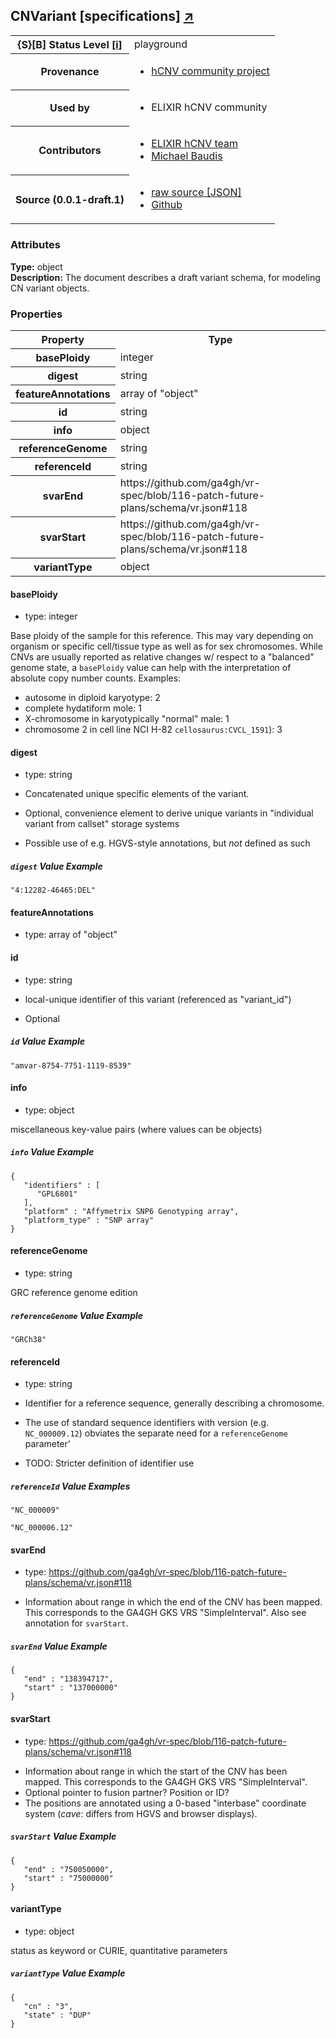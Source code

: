 
<div id="schema-header-title">
  <h2>CNVariant <span id="schema-header-title-project">[specifications] <a href="https://github.com/hcnv/specifications" target="_BLANK">&nearr;</a></span> </h2>
</div>

<table id="schema-header-table">
  <tr>
    <th>{S}[B] Status Level <a href="https://schemablocks.org/about/sb-status-levels.html">[i]</a></th>
    <td><div id="schema-header-status">playground</div></td>
  </tr>

  <tr>
    <th>Provenance</th>
    <td>
      <ul>
<li><a href="https://hcnv.github.io/schemas/specifications/">hCNV community project</a></li>
      </ul>
    </td>
  </tr>
  <tr>
    <th>Used by</th>
    <td>
      <ul>
<li>ELIXIR hCNV community</li>
      </ul>
    </td>
  </tr>

<!--more-->

  <tr>
    <th>Contributors</th>
    <td>
      <ul>
<li><a href="https://hcnv.github.io/categories/people.html">ELIXIR hCNV team</a></li>
<li><a href="https://orcid.org/0000-0002-9903-4248">Michael Baudis</a></li>
      </ul>
    </td>
  </tr>
  <tr>
    <th>Source (0.0.1-draft.1)</th>
    <td>
      <ul>
        <li><a href="current/CNVariant.json" target="_BLANK">raw source [JSON]</a></li>
        <li><a href="https://github.com/hcnv/specifications/blob/master/schemas/CNVariant.yaml" target="_BLANK">Github</a></li>
      </ul>
    </td>
  </tr>
</table>

<div id="schema-attributes-title">
  <h3>Attributes</h3>
</div>

  
__Type:__ object  
__Description:__ The document describes a draft variant schema, for modeling CN variant objects.

### Properties

<table id="schema-properties-table">
  <tr>
    <th>Property</th>
    <th>Type</th>
  </tr>
  <tr>
    <th>basePloidy</th>
    <td>integer</td>
  </tr>
  <tr>
    <th>digest</th>
    <td>string</td>
  </tr>
  <tr>
    <th>featureAnnotations</th>
    <td>array of "object"</td>
  </tr>
  <tr>
    <th>id</th>
    <td>string</td>
  </tr>
  <tr>
    <th>info</th>
    <td>object</td>
  </tr>
  <tr>
    <th>referenceGenome</th>
    <td>string</td>
  </tr>
  <tr>
    <th>referenceId</th>
    <td>string</td>
  </tr>
  <tr>
    <th>svarEnd</th>
    <td>https://github.com/ga4gh/vr-spec/blob/116-patch-future-plans/schema/vr.json#118</td>
  </tr>
  <tr>
    <th>svarStart</th>
    <td>https://github.com/ga4gh/vr-spec/blob/116-patch-future-plans/schema/vr.json#118</td>
  </tr>
  <tr>
    <th>variantType</th>
    <td>object</td>
  </tr>

</table>


#### basePloidy

* type: integer

Base ploidy of the sample for this reference. This may vary depending on organism or
specific cell/tissue type as well as for sex chromosomes. While CNVs are usually reported
as relative changes w/ respect to a "balanced" genome state, a `basePloidy` value
can help with the interpretation of absolute copy number counts.
Examples:
* autosome in diploid karyotype: 2
* complete hydatiform mole: 1
* X-chromosome in karyotypically "normal" male: 1
* chromosome 2 in cell line NCI H-82 `cellosaurus:CVCL_1591`): 3



#### digest

* type: string

* Concatenated unique specific elements of the variant.
* Optional, convenience element to derive unique variants in "individual
variant from callset" storage systems
* Possible use of e.g. HGVS-style annotations, but _not_ defined as such


##### `digest` Value Example  

```
"4:12282-46465:DEL"
```

#### featureAnnotations

* type: array of "object"




#### id

* type: string

* local-unique identifier of this variant (referenced as "variant_id")
* Optional


##### `id` Value Example  

```
"amvar-8754-7751-1119-8539"
```

#### info

* type: object

miscellaneous key-value pairs (where values can be objects)


##### `info` Value Example  

```
{
   "identifiers" : [
      "GPL6801"
   ],
   "platform" : "Affymetrix SNP6 Genotyping array",
   "platform_type" : "SNP array"
}
```

#### referenceGenome

* type: string

GRC reference genome edition

##### `referenceGenome` Value Example  

```
"GRCh38"
```

#### referenceId

* type: string

* Identifier for a reference sequence, generally describing a chromosome.
* The use of standard sequence identifiers with version (e.g. `NC_000009.12`)
obviates the separate need for a `referenceGenome` parameter'
* TODO: Stricter definition of identifier use


##### `referenceId` Value Examples  

```
"NC_000009"
```
```
"NC_000006.12"
```

#### svarEnd

* type: https://github.com/ga4gh/vr-spec/blob/116-patch-future-plans/schema/vr.json#118

- Information about range in which the end of the CNV has been mapped. This
  corresponds to the GA4GH GKS VRS "SimpleInterval". Also see annotation for `svarStart`.


##### `svarEnd` Value Example  

```
{
   "end" : "138394717",
   "start" : "137000000"
}
```

#### svarStart

* type: https://github.com/ga4gh/vr-spec/blob/116-patch-future-plans/schema/vr.json#118

- Information about range in which the start of the CNV has been mapped. This
  corresponds to the GA4GH GKS VRS "SimpleInterval".
- Optional pointer to fusion partner? Position or ID?
- The positions are annotated using a 0-based "interbase" coordinate system
(_cave_: differs from HGVS and browser displays).


##### `svarStart` Value Example  

```
{
   "end" : "750050000",
   "start" : "75000000"
}
```

#### variantType

* type: object

status as keyword or CURIE, quantitative parameters

##### `variantType` Value Example  

```
{
   "cn" : "3",
   "state" : "DUP"
}
```

